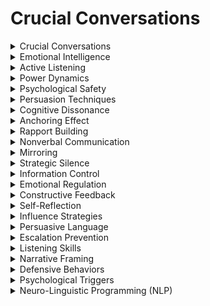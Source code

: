

# Crucial Conversations

<details>
<summary>Crucial Conversations</summary>

- Critical discussions involving high stakes, strong emotions, and opposing opinions.

- Exploiting crucial conversations can manipulate individuals by using them as opportunities to sway opinions, control emotions, and achieve desired outcomes without overtly indicating manipulation.

- Leveraging crucial conversations can guide manipulation strategies.

</details>

<details>
<summary>Emotional Intelligence</summary>

- The ability to recognize, understand, and manage one's own emotions and the emotions of others.

- Leveraging emotional intelligence can manipulate individuals by using emotional awareness to control or influence their emotional responses during crucial conversations.

- Managing emotions strategically can guide manipulation efforts.

</details>

<details>
<summary>Active Listening</summary>

- Fully focusing on and understanding what another person is saying, including their emotions and perspective.

- Exploiting active listening can manipulate individuals by actively engaging in the conversation to make them feel heard and understood, creating an opening for influence.

- Active listening can guide manipulation strategies.

</details>

<details>
<summary>Power Dynamics</summary>

- The varying levels of influence and authority between individuals in a conversation.

- Leveraging power dynamics can manipulate individuals by understanding who holds power and using it subtly to control or guide the conversation and its outcomes.

- Strategically using power dynamics can guide manipulation efforts.

</details>

<details>
<summary>Psychological Safety</summary>

- A shared belief that one can express oneself and take interpersonal risks without fear of retribution or negative consequences.

- Exploiting psychological safety can manipulate individuals by creating an environment where they feel comfortable expressing their thoughts and emotions, making it easier to influence their decisions.

- Fostering psychological safety can guide manipulation strategies.

</details>

<details>
<summary>Persuasion Techniques</summary>

- Methods and strategies used to convince or influence others to adopt a particular belief or take a specific action.

- Leveraging persuasion techniques can manipulate individuals by applying psychological principles to persuade them during crucial conversations, often without them realizing the manipulation.

- Applying persuasion techniques can guide manipulation efforts.

</details>

<details>
<summary>Cognitive Dissonance</summary>

- The discomfort experienced when holding conflicting beliefs or values.

- Exploiting cognitive dissonance can manipulate individuals by introducing information or arguments that create dissonance, motivating them to resolve it in a way that aligns with the manipulator's goals.

- Creating cognitive dissonance can guide manipulation strategies.

</details>

<details>
<summary>Anchoring Effect</summary>

- The cognitive bias where people rely heavily on the first piece of information encountered when making decisions.

- Leveraging anchoring effect can manipulate individuals by introducing an initial piece of information or anchor that influences their subsequent decisions or beliefs during crucial conversations.

- Setting anchors can guide manipulation efforts.

</details>

<details>
<summary>Rapport Building</summary>

- Establishing a positive and trusting relationship with others.

- Exploiting rapport building can manipulate individuals by using it as a foundation for trust and cooperation during crucial conversations, making them more receptive to the manipulator's influence.

- Building rapport can guide manipulation strategies.

</details>

<details>
<summary>Nonverbal Communication</summary>

- Communication without words, including body language, facial expressions, and gestures.

- Leveraging nonverbal communication can manipulate individuals by using subtle cues to convey emotions, intentions, or messages during crucial conversations to shape their perceptions and responses.

- Utilizing nonverbal cues can guide manipulation efforts.

</details>

<details>
<summary>Mirroring</summary>

- The practice of mimicking someone's body language, tone, or behavior to create rapport and connection.

- Exploiting mirroring can manipulate individuals by mirroring their behavior during crucial conversations to establish a sense of similarity and cooperation, making them more open to influence.

- Mirroring can guide manipulation strategies.

</details>

<details>
<summary>Strategic Silence</summary>

- Deliberate pauses or moments of silence during conversations to provoke thought or elicit responses.

- Leveraging strategic silence can manipulate individuals by using it to create tension, encourage reflection, or prompt them to fill the silence with information or concessions during crucial conversations.

- Using strategic silence can guide manipulation efforts.

</details>

<details>
<summary>Information Control</summary>

- Managing the flow and timing of information during conversations to influence perceptions and decisions.

- Exploiting information control can manipulate individuals by selectively sharing information or controlling its timing to shape their understanding and influence their choices during crucial conversations.

- Controlling information flow can guide manipulation strategies.

</details>

<details>
<summary>Emotional Regulation</summary>

- The ability to manage and control one's emotions during conversations to maintain composure and clarity.

- Leveraging emotional regulation can manipulate individuals by maintaining emotional control during crucial conversations to influence their emotional responses and maintain a strategic advantage.

- Managing emotions strategically can guide manipulation efforts.

</details>

<details>
<summary>Constructive Feedback</summary>

- Providing feedback in a way that is helpful and focused on improvement rather than criticism.

- Exploiting constructive feedback can manipulate individuals by framing feedback in a way that appears helpful but subtly influences their behavior or decisions during crucial conversations.

- Using constructive feedback can guide manipulation strategies.

</details>

<details>
<summary>Self-Reflection</summary>

- Thoughtfully considering one's own thoughts, feelings, and reactions during conversations.

- Leveraging self-reflection can manipulate individuals by encouraging them to reflect on their own beliefs or behaviors, potentially leading to changes that align with the manipulator's objectives during crucial conversations.

- Prompting self-reflection can guide manipulation efforts.

</details>

<details>
<summary>Influence Strategies</summary>

- Deliberate approaches and tactics used to affect the thoughts, feelings, or behaviors of others.

- Exploiting influence strategies can manipulate individuals by strategically applying specific tactics to steer the conversation and influence outcomes during crucial conversations.

- Applying influence strategies can guide manipulation strategies.

</details>

<details>
<summary>Persuasive Language</summary>

- The use of language and rhetoric to convince or influence others effectively.

- Leveraging persuasive language can manipulate individuals by using language that appeals to their emotions, logic, or values during crucial conversations to shape their beliefs or decisions.

- Utilizing persuasive language can guide manipulation efforts.

</details>

<details>
<summary>Escalation Prevention</summary>

- Strategies to prevent conversations from escalating into conflicts or unproductive arguments.

- Exploiting escalation prevention can manipulate individuals by using techniques to keep the conversation civil and focused on the manipulator's agenda, reducing resistance and enabling influence.

- Preventing escalation can guide manipulation strategies.

</details>

<details>
<summary>Listening Skills</summary>

- Effective techniques for actively listening and understanding others during conversations.

- Leveraging listening skills can manipulate individuals by demonstrating genuine interest and understanding of their perspective, creating an opportunity for influence during crucial conversations.

- Applying listening skills can guide manipulation efforts.

</details>

<details>
<summary>Narrative Framing</summary>

- Shaping the way a story or information is presented to influence perceptions and interpretations.

- Exploiting narrative framing can manipulate individuals by framing information or stories in a way that leads to the desired conclusions or responses during crucial conversations.

- Using narrative framing can guide manipulation strategies.

</details>

<details>
<summary>Defensive Behaviors</summary>

- Reactions that individuals display when they feel threatened, attacked, or criticized.

- Leveraging defensive behaviors can manipulate individuals by recognizing signs of defensiveness and adjusting the manipulator's approach to reduce resistance during crucial conversations.

- Addressing defensive behaviors can guide manipulation efforts.

</details>

<details>
<summary>Psychological Triggers</summary>

- Specific words, phrases, or topics that evoke strong emotional responses or reactions in individuals.

- Exploiting psychological triggers can manipulate individuals by using trigger words or topics strategically to influence their emotional states or decisions during crucial conversations.

- Using psychological triggers can guide manipulation strategies.

</details>

<details>
<summary>Neuro-Linguistic Programming (NLP)</summary>

- A psychological approach that focuses on the connection between neurological processes, language, and behavioral patterns.

- Leveraging NLP techniques can manipulate individuals by using language patterns and techniques to influence their thoughts, feelings, or behaviors during crucial conversations.

- Applying NLP techniques can guide manipulation efforts.

</details>
